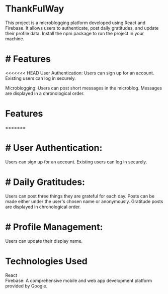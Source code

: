 # ThankFulWay
This project is a microblogging platform developed using React and Firebase. It allows users to authenticate, post daily gratitudes, and update their profile data.
Install the npm package to run the project in your machine.

# # Features

<<<<<<< HEAD
User Authentication:
Users can sign up for an account.
Existing users can log in securely.

Microblogging:
Users can post short messages in the microblog.
Messages are displayed in a chronological order.

# Features
=======
# #  User Authentication:
Users can sign up for an account.
Existing users can log in securely.

# #  Daily Gratitudes:
Users can post three things they are grateful for each day.
Posts can be made either under the user's chosen name or anonymously.
Gratitude posts are displayed in chronological order.

# #  Profile Management:
Users can update their display name.


# Technologies Used
React <br>
Firebase: A comprehensive mobile and web app development platform provided by Google.


